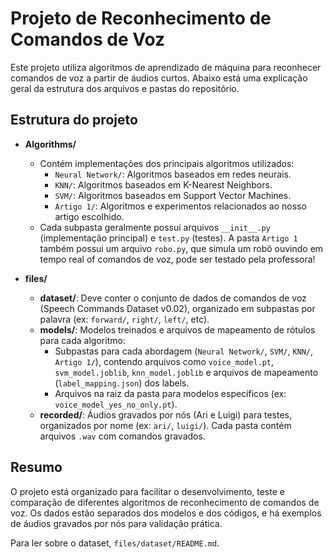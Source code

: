 # Projeto de Reconhecimento de Comandos de Voz

Este projeto utiliza algoritmos de aprendizado de máquina para reconhecer comandos de voz a partir de áudios curtos. Abaixo está uma explicação geral da estrutura dos arquivos e pastas do repositório.

## Estrutura do projeto

- **Algorithms/**
  - Contém implementações dos principais algoritmos utilizados:
    - `Neural Network/`: Algoritmos baseados em redes neurais.
    - `KNN/`: Algoritmos baseados em K-Nearest Neighbors.
    - `SVM/`: Algoritmos baseados em Support Vector Machines.
    - `Artigo 1/`: Algoritmos e experimentos relacionados ao nosso artigo escolhido.
  - Cada subpasta geralmente possui arquivos `__init__.py` (implementação principal) e `test.py` (testes). A pasta `Artigo 1` também possui um arquivo `robo.py`, que simula um robô ouvindo em tempo real of comandos de voz, pode ser testado pela professora!

- **files/**
  - **dataset/**: Deve conter o conjunto de dados de comandos de voz (Speech Commands Dataset v0.02), organizado em subpastas por palavra (ex: `forward/`, `right/`, `left/`, etc).
  - **models/**: Modelos treinados e arquivos de mapeamento de rótulos para cada algoritmo:
    - Subpastas para cada abordagem (`Neural Network/`, `SVM/`, `KNN/`, `Artigo 1/`), contendo arquivos como `voice_model.pt`, `svm_model.joblib`, `knn_model.joblib` e arquivos de mapeamento (`label_mapping.json`) dos labels.
    - Arquivos na raiz da pasta para modelos específicos (ex: `voice_model_yes_no_only.pt`).
  - **recorded/**: Áudios gravados por nós (Ari e Luigi) para testes, organizados por nome (ex: `ari/`, `luigi/`). Cada pasta contém arquivos `.wav` com comandos gravados.


## Resumo

O projeto está organizado para facilitar o desenvolvimento, teste e comparação de diferentes algoritmos de reconhecimento de comandos de voz. Os dados estão separados dos modelos e dos códigos, e há exemplos de áudios gravados por nós para validação prática.

Para ler sobre o dataset, `files/dataset/README.md`. 